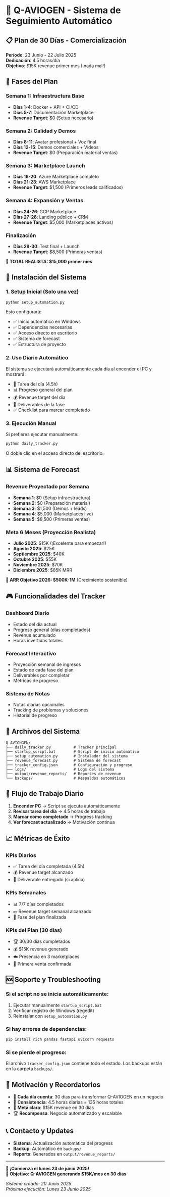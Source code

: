 # 🚀 Q-AVIOGEN - Sistema de Seguimiento Automático

## 📋 Plan de 30 Días - Comercialización

**Período**: 23 Junio - 22 Julio 2025  
**Dedicación**: 4.5 horas/día  
**Objetivo**: $15K revenue primer mes (¡nada mal!)

## 🎯 Fases del Plan

### Semana 1: Infraestructura Base
- **Días 1-4**: Docker + API + CI/CD
- **Días 5-7**: Documentación Marketplace
- **Revenue Target**: $0 (Setup necesario)

### Semana 2: Calidad y Demos
- **Días 8-11**: Avatar profesional + Voz final
- **Días 12-15**: Demos comerciales + Videos
- **Revenue Target**: $0 (Preparación material ventas)

### Semana 3: Marketplace Launch
- **Días 16-20**: Azure Marketplace completo
- **Días 21-23**: AWS Marketplace
- **Revenue Target**: $1,500 (Primeros leads calificados)

### Semana 4: Expansión y Ventas
- **Días 24-26**: GCP Marketplace
- **Días 27-28**: Landing público + CRM
- **Revenue Target**: $5,000 (Marketplaces activos)

### Finalización
- **Días 29-30**: Test final + Launch
- **Revenue Target**: $8,500 (Primeras ventas)

**🎯 TOTAL REALISTA: $15,000 primer mes**

## 🔧 Instalación del Sistema

### 1. Setup Inicial (Solo una vez)
```bash
python setup_automation.py
```

Esto configurará:
- ✅ Inicio automático en Windows
- ✅ Dependencias necesarias
- ✅ Acceso directo en escritorio
- ✅ Sistema de forecast
- ✅ Estructura de proyecto

### 2. Uso Diario Automático

El sistema se ejecutará automáticamente cada día al encender el PC y mostrará:

- 📅 Tarea del día (4.5h)
- 📊 Progreso general del plan
- 💰 Revenue target del día
- 🎁 Deliverables de la fase
- ✅ Checklist para marcar completado

### 3. Ejecución Manual

Si prefieres ejecutar manualmente:
```bash
python daily_tracker.py
```

O doble clic en el acceso directo del escritorio.

## 📊 Sistema de Forecast

### Revenue Proyectado por Semana
- **Semana 1**: $0 (Setup infraestructura)
- **Semana 2**: $0 (Preparación material)
- **Semana 3**: $1,500 (Demos + leads)
- **Semana 4**: $5,000 (Marketplaces live)
- **Semana 5**: $8,500 (Primeras ventas)

### Meta 6 Meses (Proyección Realista)
- **Julio 2025**: $15K (¡Excelente para empezar!)
- **Agosto 2025**: $25K 
- **Septiembre 2025**: $40K
- **Octubre 2025**: $55K
- **Noviembre 2025**: $70K
- **Diciembre 2025**: $85K MRR

**🎯 ARR Objetivo 2026: $500K-1M** (Crecimiento sostenible)

## 🎮 Funcionalidades del Tracker

### Dashboard Diario
- Estado del día actual
- Progreso general (días completados)
- Revenue acumulado
- Horas invertidas totales

### Forecast Interactivo
- Proyección semanal de ingresos
- Estado de cada fase del plan
- Deliverables por completar
- Métricas de progreso

### Sistema de Notas
- Notas diarias opcionales
- Tracking de problemas y soluciones
- Historial de progreso

## 📁 Archivos del Sistema

```
Q-AVIONGEN/
├── daily_tracker.py          # Tracker principal
├── startup_script.bat        # Script de inicio automático
├── setup_automation.py       # Instalador del sistema
├── revenue_forecast.py       # Sistema de forecast
├── tracker_config.json       # Configuración y progreso
├── logs/                     # Logs del sistema
├── output/revenue_reports/   # Reportes de revenue
└── backups/                  # Respaldos automáticos
```

## 🔄 Flujo de Trabajo Diario

1. **Encender PC** → Script se ejecuta automáticamente
2. **Revisar tarea del día** → 4.5 horas de trabajo
3. **Marcar como completado** → Progress tracking
4. **Ver forecast actualizado** → Motivación continua

## 📈 Métricas de Éxito

### KPIs Diarios
- ✅ Tarea del día completada (4.5h)
- 💰 Revenue target alcanzado
- 🎁 Deliverable entregado (si aplica)

### KPIs Semanales
- 📊 7/7 días completados
- 💵 Revenue target semanal alcanzado
- 🚀 Fase del plan finalizada

### KPIs del Plan (30 días)
- 🏆 30/30 días completados
- 💰 $15K revenue generado
- ☁️ Presencia en 3 marketplaces
- 🎯 Primera venta confirmada

## 🆘 Soporte y Troubleshooting

### Si el script no se inicia automáticamente:
1. Ejecutar manualmente `startup_script.bat`
2. Verificar registro de Windows (regedit)
3. Reinstalar con `setup_automation.py`

### Si hay errores de dependencias:
```bash
pip install rich pandas fastapi uvicorn requests
```

### Si se pierde el progreso:
El archivo `tracker_config.json` contiene todo el estado.
Los backups están en la carpeta `backups/`.

## 🎉 Motivación y Recordatorios

- 🎯 **Cada día cuenta**: 30 días para transformar Q-AVIOGEN en un negocio
- 💪 **Consistencia**: 4.5 horas diarias = 135 horas totales
- 🚀 **Meta clara**: $15K revenue en 30 días
- 🏆 **Recompensa**: Negocio automatizado y escalable

## 📞 Contacto y Updates

- **Sistema**: Actualización automática del progress
- **Backup**: Automático en `backups/`
- **Reports**: Generados en `output/revenue_reports/`

---

**🚀 ¡Comienza el lunes 23 de junio 2025!**  
**🎯 Objetivo: Q-AVIOGEN generando $15K/mes en 30 días**

*Sistema creado: 20 Junio 2025*  
*Próxima ejecución: Lunes 23 Junio 2025*
